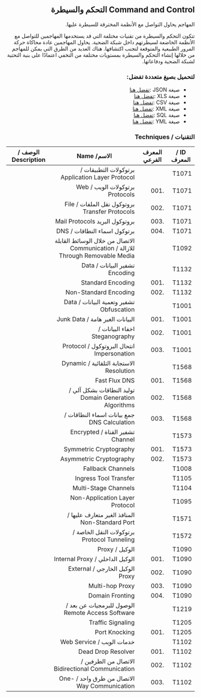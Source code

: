 <div dir="rtl" align='right'>

## Command and Control التحكم والسيطرة 
المهاجم يحاول التواصل مع الأنظمة المخترقة للسيطرة عليها.

تتكون التحكم والسيطرة من تقنيات مختلفة التي قد يستخدمها المهاجمين للتواصل مع الأنظمة الخاضعة لسيطرتهم داخل شبكة الضحية. يحاول المهاجمين عادة محاكاة حركة المرور الطبيعية والمتوقعة لتجنب اكتشافها. هناك العديد من الطرق التي يمكن للمهاجم من خلالها إنشاء التحكم والسيطرة بمستويات مختلفة من التخفي اعتمادًا على بنية التحتية لشبكة الضحية ودفاعاتها.

### لتحميل بصيغ متعددة تفضل:
- صيغة JSON :[تفضل هنا]() 
- صيغة XLS :[تفضل هنا]()
- صيغة CSV :[تفضل هنا]() 
- صيغة XML :[تفضل هنا]()
- صيغة SQL :[تفضل هنا]()
- صيغة YML :[تفضل هنا]()
 
### التقنيات / Techniques

| ID / المعرف | المعرف الفرعي | الاسم/ Name                                                                     | الوصف / Description |
|-------------|---------------|---------------------------------------------------------------------------------|---------------------|
| T1071       |               | برتوكولات التطبيقات / Application Layer Protocol                                |                     |
| T1071       | .001          | برتوكولات الويب / Web Protocols                                                 |                     |
| T1071       | .002          | بروتوكول نقل الملفات / File Transfer Protocols                                  |                     |
| T1071       | .003          | بروتوكول البريد Mail Protocols                                                  |                     |
| T1071       | .004          | برتوكول اسماء النطاقات / DNS                                                    |                     |
| T1092       |               | الاتصال من خلال الوسائط القابلة للازالة / Communication Through Removable Media |                     |
| T1132       |               | تشفير البيانات / Data Encoding                                                  |                     |
| T1132       | .001          | Standard Encoding                                                               |                     |
| T1132       | .002          | Non-Standard Encoding                                                           |                     |
| T1001       |               | تشفير وتعمية البيانات / Data Obfuscation                                        |                     |
| T1001       | .001          | البيانات الغير هامة / Junk Data                                                 |                     |
| T1001       | .002          | اخفاء البيانات / Steganography                                                  |                     |
| T1001       | .003          | انتحال البروتوكول / Protocol Impersonation                                      |                     |
| T1568       |               | الاستجابة التلقائية / Dynamic Resolution                                        |                     |
| T1568       | .001          | Fast Flux DNS                                                                   |                     |
| T1568       | .002          | توليد النطاقات بشكل آلي / Domain Generation Algorithms                          |                     |
| T1568       | .003          | جمع بيانات اسماء النطاقات / DNS Calculation                                     |                     |
| T1573       |               | تشفير القناة / Encrypted Channel                                                |                     |
| T1573       | .001          | Symmetric Cryptography                                                          |                     |
| T1573       | .002          | Asymmetric Cryptography                                                         |                     |
| T1008       |               | Fallback Channels                                                               |                     |
| T1105       |               | Ingress Tool Transfer                                                           |                     |
| T1104       |               | Multi-Stage Channels                                                            |                     |
| T1095       |               | Non-Application Layer Protocol                                                  |                     |
| T1571       |               | المنافذ الغير متعارف عليها / Non-Standard Port                                  |                     |
| T1572       |               | برتوكولات النقل الخاصة / Protocol Tunneling                                     |                     |
| T1090       |               | الوكيل / Proxy                                                                  |                     |
| T1090       | .001          | الوكيل الداخلي / Internal Proxy                                                 |                     |
| T1090       | .002          | الوكيل الخارجي / External Proxy                                                 |                     |
| T1090       | .003          | Multi-hop Proxy                                                                 |                     |
| T1090       | .004          |  Domain Fronting                                                                |                     |
| T1219       |               | الوصول للبرمجيات عن بعد / Remote Access Software                                |                     |
| T1205       |               | Traffic Signaling                                                               |                     |
| T1205       | .001          | Port Knocking                                                                   |                     |
| T1102       |               | خدمات الويب / Web Service                                                       |                     |
| T1102       | .001          | Dead Drop Resolver                                                              |                     |
| T1102       | .002          | الاتصال من الطرفين / Bidirectional Communication                                |                     |
| T1102       | .003          | الاتصال من طرق واحد / One-Way Communication                                     |                     |

</div>
